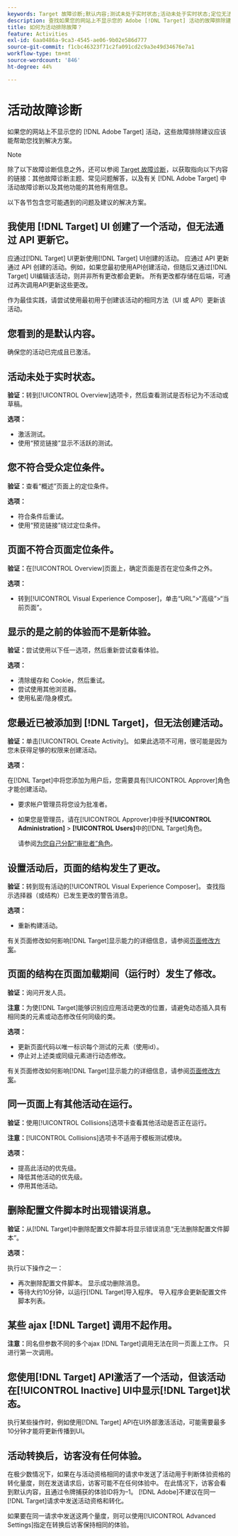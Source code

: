 ```yaml
---
keywords: Target 故障诊断;默认内容;测试未处于实时状态;活动未处于实时状态;定位无法运行;显示之前的体验;无法创建活动;创建活动;页面结构发生更改;页面结构已修改;错误消息;删除轮廓脚本时出错;ajax 无法运行
description: 查找如果您的网站上不显示您的 Adobe [!DNL Target] 活动的故障排除建议。
title: 如何为活动排除故障？
feature: Activities
exl-id: 6aa0486a-9ca3-4545-ae06-9b02e586d777
source-git-commit: f1cbc46323f71c2fa091cd2c9a3e49d34676e7a1
workflow-type: tm+mt
source-wordcount: '846'
ht-degree: 44%

---
```


# 活动故障诊断

如果您的网站上不显示您的 [!DNL Adobe Target] 活动，这些故障排除建议应该能帮助您找到解决方案。

>[!NOTE]
>
>除了以下故障诊断信息之外，还可以参阅 [Target 故障诊断](/help/main/r-troubleshooting-target/troubleshooting-target.md#reference_A9DB82675D044BD8861F6752A4EE6839)，以获取指向以下内容的链接：其他故障诊断主题、常见问题解答，以及有关 [!DNL Adobe Target] 中活动故障诊断以及其他功能的其他有用信息。

以下各节包含您可能遇到的问题及建议的解决方案。

## 我使用 [!DNL Target] UI 创建了一个活动，但无法通过 API 更新它。

应通过[!DNL Target] UI更新使用[!DNL Target] UI创建的活动。 应通过 API 更新通过 API 创建的活动。例如，如果您最初使用API创建活动，但随后又通过[!DNL Target] UI编辑该活动，则并非所有更改都会更新。 所有更改都存储在后端，可通过再次调用API更新这些更改。

作为最佳实践，请尝试使用最初用于创建该活动的相同方法（UI 或 API）更新该活动。

## 您看到的是默认内容。

确保您的活动已完成且已激活。

## 活动未处于实时状态。

**验证：**&#x200B;转到[!UICONTROL Overview]选项卡，然后查看测试是否标记为不活动或草稿。

**选项：**

* 激活测试。
* 使用“预览链接”显示不活跃的测试。

## 您不符合受众定位条件。

**验证：**&#x200B;查看“概述”页面上的定位条件。

**选项：**

* 符合条件后重试。
* 使用“预览链接”绕过定位条件。

## 页面不符合页面定位条件。

**验证：**&#x200B;在[!UICONTROL Overview]页面上，确定页面是否在定位条件之外。

**选项：**

* 转到[!UICONTROL Visual Experience Composer]，单击“URL”>“高级”>“当前页面”。

## 显示的是之前的体验而不是新体验。

**验证：**&#x200B;尝试使用以下任一选项，然后重新尝试查看体验。

**选项：**

* 清除缓存和 Cookie，然后重试。
* 尝试使用其他浏览器。
* 使用私密/隐身模式。

## 您最近已被添加到 [!DNL Target]，但无法创建活动。

**验证：**&#x200B;单击[!UICONTROL Create Activity]。 如果此选项不可用，很可能是因为您未获得足够的权限来创建活动。

**选项：**

在[!DNL Target]中将您添加为用户后，您需要具有[!UICONTROL Approver]角色才能创建活动。

* 要求帐户管理员将您设为批准者。
* 如果您是管理员，请在[!UICONTROL Approver]中授予&#x200B;**[!UICONTROL Administration]** > **[!UICONTROL Users]**&#x200B;中的[!DNL Target]角色。

  请参阅[为您自己分配“审批者”角色](/help/main/administrating-target/start-target.md#task_15CAA437A71444E2932B333D5E66A3C7)。

## 设置活动后，页面的结构发生了更改。

**验证：**&#x200B;转到现有活动的[!UICONTROL Visual Experience Composer]。 查找指示选择器（或结构）已发生更改的警告消息。

**选项：**

* 重新构建活动。

有关页面修改如何影响[!DNL Target]显示能力的详细信息，请参阅[页面修改方案](/help/main/c-experiences/c-visual-experience-composer/r-troubleshoot-composer/vec-scenarios.md#concept_A458A95F65B4401588016683FB1694DB)。

## 页面的结构在页面加载期间（运行时）发生了修改。

**验证：**&#x200B;询问开发人员。

**注意：**&#x200B;为使[!DNL Target]能够识别应应用活动更改的位置，请避免动态插入具有相同类的元素或动态修改任何同级的类。

**选项：**

* 更新页面代码以唯一标识每个测试的元素（使用id）。
* 停止对上述类或同级元素进行动态修改。

有关页面修改如何影响[!DNL Target]显示能力的详细信息，请参阅[页面修改方案](/help/main/c-experiences/c-visual-experience-composer/r-troubleshoot-composer/vec-scenarios.md#concept_A458A95F65B4401588016683FB1694DB)。

## 同一页面上有其他活动在运行。

**验证：**&#x200B;使用[!UICONTROL Collisions]选项卡查看其他活动是否正在运行。

**注意：**[!UICONTROL Collisions]选项卡不适用于模板测试模块。

**选项：**

* 提高此活动的优先级。
* 降低其他活动的优先级。
* 停用其他活动。

## 删除配置文件脚本时出现错误消息。

**验证：**&#x200B;从[!DNL Target]中删除配置文件脚本将显示错误消息“无法删除配置文件脚本”。

**选项：**

执行以下操作之一：

* 再次删除配置文件脚本。 显示成功删除消息。
* 等待大约10分钟，以运行[!DNL Target]导入程序。 导入程序会更新配置文件脚本列表。

## 某些 ajax [!DNL Target] 调用不起作用。

**注意：**&#x200B;同名但参数不同的多个ajax [!DNL Target]调用无法在同一页面上工作。 只进行第一次调用。

## 您使用[!DNL Target] API激活了一个活动，但该活动在[!UICONTROL Inactive] UI中显示[!DNL Target]状态。

执行某些操作时，例如使用[!DNL Target] API在UI外部激活活动，可能需要最多10分钟才能将更新传播到UI。

## 活动转换后，访客没有任何体验。

在极少数情况下，如果在与活动资格相同的请求中发送了活动用于判断体验资格的转化量度，则在发送请求后，访客可能不在任何体验中。 在此情况下，访客会看到默认内容，且通过令牌捕获的体验ID将为–1。 [!DNL Adobe]不建议在同一[!DNL Target]请求中发送活动资格和转化。

如果要在同一请求中发送这两个量度，则可以使用[!UICONTROL Advanced Settings]指定在转换后访客保持相同的体验。
